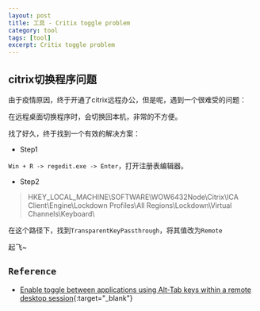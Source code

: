 ```yaml
---
layout: post
title: 工具 - Critix toggle problem
category: tool
tags: [tool]
excerpt: Critix toggle problem
---
```


## citrix切换程序问题

由于疫情原因，终于开通了citrix远程办公，但是呢，遇到一个很难受的问题：  

在远程桌面切换程序时，会切换回本机，非常的不方便。  

找了好久，终于找到一个有效的解决方案：  

- Step1  

`Win + R -> regedit.exe -> Enter`，打开注册表编辑器。  


- Step2  

> HKEY_LOCAL_MACHINE\SOFTWARE\WOW6432Node\Citrix\ICA Client\Engine\Lockdown Profiles\All Regions\Lockdown\Virtual Channels\Keyboard\

在这个路径下，找到`TransparentKeyPassthrough`，将其值改为`Remote`  

起飞~  

## `Reference`
- [Enable toggle between applications using Alt-Tab keys within a remote desktop session](https://support.citrix.com/article/CTX232298){:target="_blank"}  

